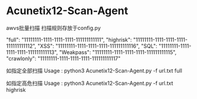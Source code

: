 # Acunetix12-Scan-Agent
awvs批量扫描
扫描规则存放于config.py


"full": "11111111-1111-1111-1111-111111111111",
"highrisk": "11111111-1111-1111-1111-111111111112",
"XSS": "11111111-1111-1111-1111-111111111116",
"SQL": "11111111-1111-1111-1111-111111111113",
"Weakpass": "11111111-1111-1111-1111-111111111115",
"crawlonly": "11111111-1111-1111-1111-111111111117"
                




如指定全部扫描
Usage : python3 Acunetix12-Scan-Agent.py -f url.txt full

如指定高危扫描
Usage : python3 Acunetix12-Scan-Agent.py -f url.txt highrisk

